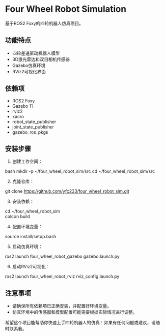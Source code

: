 # Four Wheel Robot Simulation

基于ROS2 Foxy的四轮机器人仿真项目。

## 功能特点
- 四轮差速驱动机器人模型
- 3D激光雷达和双目相机传感器
- Gazebo仿真环境
- RViz2可视化界面

## 依赖项
- ROS2 Foxy
- Gazebo 11
- rviz2
- xacro
- robot_state_publisher
- joint_state_publisher
- gazebo_ros_pkgs

## 安装步骤
1. 创建工作空间： 



bash
mkdir -p ~/four_wheel_robot_sim/src
cd ~/four_wheel_robot_sim/src

2. 克隆仓库：

git clone https://github.com/yfc233/four_wheel_robot_sim.git

3. 安装依赖：

cd ~/four_wheel_robot_sim   
colcon build

4. 配置环境变量：

source install/setup.bash       

5. 启动仿真环境：

ros2 launch four_wheel_robot_gazebo gazebo.launch.py    

6. 启动RViz2可视化：

ros2 launch four_wheel_robot_rviz rviz_config.launch.py

## 注意事项
- 请确保所有依赖项已正确安装，并配置好环境变量。
- 仿真环境中的传感器和模型配置可能需要根据实际情况进行调整。

希望这个项目能帮助你快速上手四轮机器人的仿真！如果有任何问题或建议，请随时联系我。

